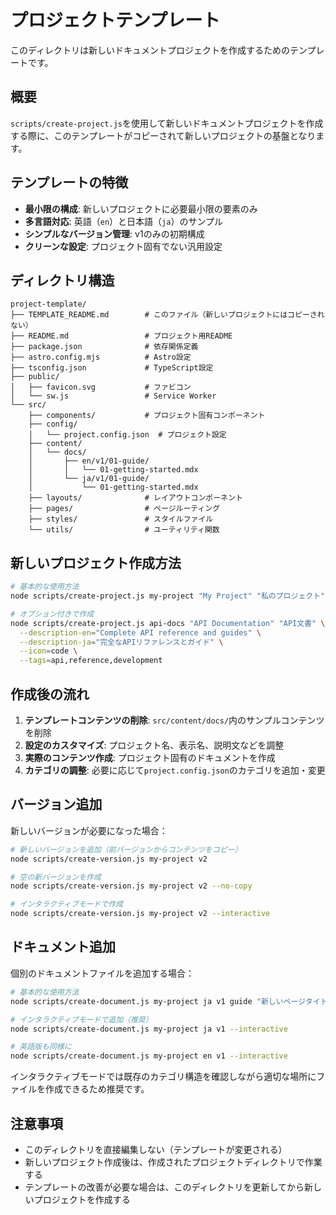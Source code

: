 # プロジェクトテンプレート

このディレクトリは新しいドキュメントプロジェクトを作成するためのテンプレートです。

## 概要

`scripts/create-project.js`を使用して新しいドキュメントプロジェクトを作成する際に、このテンプレートがコピーされて新しいプロジェクトの基盤となります。

## テンプレートの特徴

- **最小限の構成**: 新しいプロジェクトに必要最小限の要素のみ
- **多言語対応**: 英語（`en`）と日本語（`ja`）のサンプル
- **シンプルなバージョン管理**: v1のみの初期構成
- **クリーンな設定**: プロジェクト固有でない汎用設定

## ディレクトリ構造

```text
project-template/
├── TEMPLATE_README.md        # このファイル（新しいプロジェクトにはコピーされない）
├── README.md                 # プロジェクト用README
├── package.json              # 依存関係定義
├── astro.config.mjs          # Astro設定
├── tsconfig.json             # TypeScript設定
├── public/
│   ├── favicon.svg           # ファビコン
│   └── sw.js                 # Service Worker
└── src/
    ├── components/           # プロジェクト固有コンポーネント
    ├── config/
    │   └── project.config.json  # プロジェクト設定
    ├── content/
    │   └── docs/
    │       ├── en/v1/01-guide/
    │       │   └── 01-getting-started.mdx
    │       └── ja/v1/01-guide/
    │           └── 01-getting-started.mdx
    ├── layouts/              # レイアウトコンポーネント
    ├── pages/                # ページルーティング
    ├── styles/               # スタイルファイル
    └── utils/                # ユーティリティ関数
```

## 新しいプロジェクト作成方法

```bash
# 基本的な使用方法
node scripts/create-project.js my-project "My Project" "私のプロジェクト"

# オプション付きで作成
node scripts/create-project.js api-docs "API Documentation" "API文書" \
  --description-en="Complete API reference and guides" \
  --description-ja="完全なAPIリファレンスとガイド" \
  --icon=code \
  --tags=api,reference,development
```

## 作成後の流れ

1. **テンプレートコンテンツの削除**: `src/content/docs/`内のサンプルコンテンツを削除
2. **設定のカスタマイズ**: プロジェクト名、表示名、説明文などを調整
3. **実際のコンテンツ作成**: プロジェクト固有のドキュメントを作成
4. **カテゴリの調整**: 必要に応じて`project.config.json`のカテゴリを追加・変更

## バージョン追加

新しいバージョンが必要になった場合：

```bash
# 新しいバージョンを追加（前バージョンからコンテンツをコピー）
node scripts/create-version.js my-project v2

# 空の新バージョンを作成
node scripts/create-version.js my-project v2 --no-copy

# インタラクティブモードで作成
node scripts/create-version.js my-project v2 --interactive
```

## ドキュメント追加

個別のドキュメントファイルを追加する場合：

```bash
# 基本的な使用方法
node scripts/create-document.js my-project ja v1 guide "新しいページタイトル"

# インタラクティブモードで追加（推奨）
node scripts/create-document.js my-project ja v1 --interactive

# 英語版も同様に
node scripts/create-document.js my-project en v1 --interactive
```

インタラクティブモードでは既存のカテゴリ構造を確認しながら適切な場所にファイルを作成できるため推奨です。

## 注意事項

- このディレクトリを直接編集しない（テンプレートが変更される）
- 新しいプロジェクト作成後は、作成されたプロジェクトディレクトリで作業する
- テンプレートの改善が必要な場合は、このディレクトリを更新してから新しいプロジェクトを作成する
